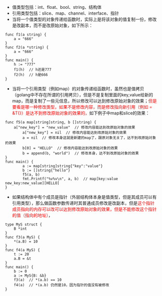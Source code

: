 - 值类型包括：int、float、bool、string、结构体
- 引用类型包括：slice、map、channel、interface、指针
- 当将一个值类型的对象传递给函数时，实际上是将该对象的值复制一份，修改是改副本，而不是改原始对象，如下所示：
```
func f1(a string) {
	a = "666"
}
func f2(a *string) {
	a = "666"
}
func main() {
	h := "777"
	f1(h)  // h还是777
	f2(h)  // h是666
}
```

- 当将一个引用类型（例如map）的对象传递给函数时，虽然也是值拷贝（golang中不存在所谓的引用拷贝），但是不是复制里面的key,value给新的map，而是复制了一些元信息，所以修改可以达到修改原始对象的效果；<font color=red>但是要看是哪一种修改类型，如果不是修改内容，而是修改指向新引用（例如 = &T{}）是达不到修改原始对象的效果的，</font>如下例子中map和slice的效果：
```
func f5(a map[string]string, b []string) {
	a["new_key"] = "new_value"  // 修改内容能达到改原始对象的效果
        a["new_key"] = nil  // 修改内容能达到改原始对象的效果
        a = nil  // 修改本身这就是新建的map了，跟原对象无关了，达不到改原始对象的效果
        b[0] = "HELLO"  // 修改内容能达到改原始对象的效果
        b = append(b, "world")  // 修改本身，达不到改原始对象的效果
}
func main() {
        a := map[string]string{"key":"value"}
        b := []string{"hello"}
        f5(a, b)
        fmt.Printf("%v%v\n", a, b)  // map[key:value new_key:new_value][HELLO]
}
```

- 如果结构体中有个成员是指针（外层结构体本身是值类型，但是其成员可以有引用类型），那么做函数参数传递时其普通成员修改是改副本，但是<font color=red>这个指针成员指向的内存可以改可以达到修改原始对象的效果，但是不能修改这个指针的值（指向的地址）</font>，
```
type MyS struct {
	B *int
}
func f3(a MyS) {
	*(a.B) = 10
}
func f4(a MyS) {
	t := 20
	a.B = &t
}
func main() {
	b := 0
	a := MyS{B: &b}
	f3(a)  // *(a.b) == 10
	f4(a)  // *(a.b) 仍然是10，因为指针的值没有被修改
}
```